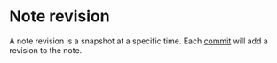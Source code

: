 # Note revision

A note revision is a snapshot at a specific time. Each [commit](https://github.com/git-guides/git-commit) will add a revision to the note.
